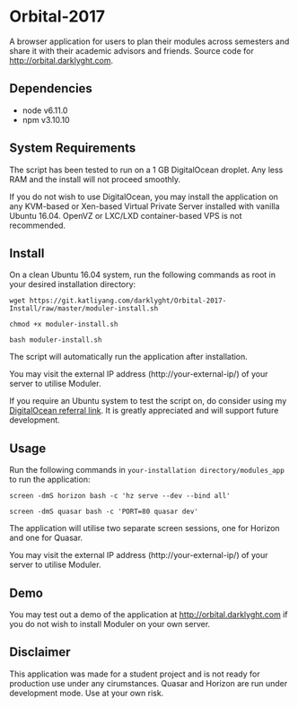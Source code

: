 # Orbital-2017

A browser application for users to plan their modules across semesters and share it with their academic advisors and friends. Source code for http://orbital.darklyght.com.

## Dependencies
* node v6.11.0
* npm v3.10.10

## System Requirements
The script has been tested to run on a 1 GB DigitalOcean droplet. Any less RAM and the install will not proceed smoothly.

If you do not wish to use DigitalOcean, you may install the application on any KVM-based or Xen-based Virtual Private Server installed with vanilla Ubuntu 16.04. OpenVZ or LXC/LXD container-based VPS is not recommended.

## Install
On a clean Ubuntu 16.04 system, run the following commands as root in your desired installation directory:

```
wget https://git.katliyang.com/darklyght/Orbital-2017-Install/raw/master/moduler-install.sh
```
```
chmod +x moduler-install.sh
```
```
bash moduler-install.sh
```
The script will automatically run the application after installation.

You may visit the external IP address (http://your-external-ip/) of your server to utilise Moduler.

If you require an Ubuntu system to test the script on, do consider using my [DigitalOcean referral link](https://m.do.co/c/c9881f486a87). It is greatly appreciated and will support future development.

## Usage
Run the following commands in `your-installation directory/modules_app` to run the application:
```
screen -dmS horizon bash -c 'hz serve --dev --bind all'
```
```
screen -dmS quasar bash -c 'PORT=80 quasar dev'
```
The application will utilise two separate screen sessions, one for Horizon and one for Quasar.

You may visit the external IP address (http://your-external-ip/) of your server to utilise Moduler.

## Demo
You may test out a demo of the application at http://orbital.darklyght.com if you do not wish to install Moduler on your own server.

## Disclaimer
This application was made for a student project and is not ready for production use under any cirumstances. Quasar and Horizon are run under development mode. Use at your own risk.
